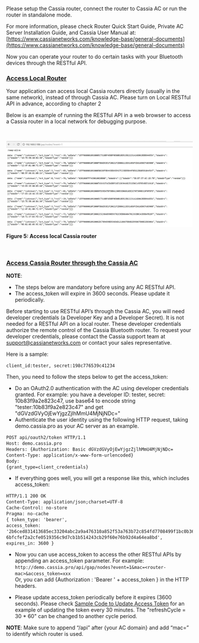 Please setup the Cassia router, connect the router to Cassia AC or run the router in
standalone mode.

For more information, please check Router Quick Start Guide, Private AC
Server Installation Guide, and Cassia User Manual at:\
[https://www.cassianetworks.com/knowledge-base/general-documents](https://www.cassianetworks.com/knowledge-base/general-documents)

Now you can operate your router to do certain tasks with your Bluetooth devices through the RESTful API.

### [Access Local Router](#access-local-router)
Your application can access local Cassia routers directly (usually in the same network), instead of through Cassia AC. 
Please turn on Local RESTful API in advance, according to chapter 2

Below is an example of running the RESTful API in a web browser to access a Cassia router in a local network for debugging purpose.

<br />

![Figure 5](https://github.com/CassiaNetworks/CassiaSDKGuideResources/blob/master/images/f5.jpg)

<p style="text-align:center">

**Figure 5: Access local Cassia router**

</p>

<br />

### [Access Cassia Router through the Cassia AC](#access-cassia-router-through-the-cassia-ac)
**NOTE**:
  * The steps below are mandatory before using any AC RESTful API.
  * The access_token will expire in 3600 seconds. Please update it periodically.

Before starting to use RESTful API’s through the Cassia AC, you will need developer
credentials (a Developer Key and a Developer Secret). It is not needed for a RESTful API on a
local router. These developer credentials authorize the remote control of the Cassia
Bluetooth router. To request your developer credentials, please contact the Cassia support
team at support@cassianetworks.com or contact your sales representative.

Here is a sample:
```
client_id:tester, secret:198c776539c41234
```

Then, you need to follow the steps below to get the access_token:
  * Do an OAuth2.0 authentication with the AC using developer credentials granted. For example: you have a developer ID: tester, secret: 10b83f9a2e823c47, use base64 to encode string "tester:10b83f9a2e823c47" and get "dGVzdGVyOjEwYjgzZjlhMmU4MjNjNDc="
  * Authenticate the user identity using the following HTTP request, taking
demo.cassia.pro as your AC server as an example.
```
POST api/oauth2/token HTTP/1.1
Host: demo.cassia.pro
Headers: {Authorization: Basic dGVzdGVyOjEwYjgzZjlhMmU4MjNjNDc=
Content-Type: application/x-www-form-urlencoded}
Body:
{grant_type=client_credentials}
```
  * If everything goes well, you will get a response like this, which includes access_token:
```
HTTP/1.1 200 OK
Content-Type: application/json;charset=UTF-8
Cache-Control: no-store
Pragma: no-cache
{ token_type: 'bearer',
access_token:
'2b6ced831413685ec33204abc2a9a476310a852f53a763b72c854fd7708499f1bc0b362
6bfcfef2a2cfe0519356c9d7cb1b514243cb29f60e76b92d4a64ea8bd',
expires_in: 3600 }
```
  * Now you can use access_token to access the other RESTful APIs by appending an
access_token parameter. For example:<br/>
```http://demo.cassia.pro/api/gap/nodes?event=1&mac=<router-mac>&access_token=xxx```<br/>
Or, you can add {Authorization : 'Bearer ' + access_token } in the HTTP headers.

  * Please update access_token periodically before it expires (3600 seconds). Please check [Sample Code to Update Access Token](https://github.com/CassiaNetworks/CassiaSDKGuide/wiki/Sample-Code-to-Update-Access-Token) for an example of updating the token every 30 minutes. The "refreshCycle = 30 * 60" can be changed to another cycle period.

**NOTE**: Make sure to append “/api” after {your AC domain} and add “mac=<mac>” to
identify which router is used.
